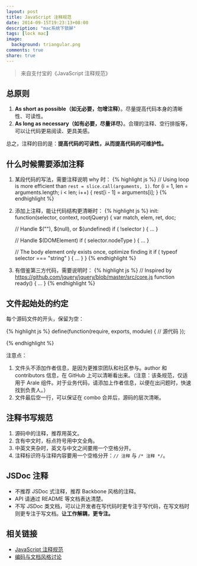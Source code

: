 ```yaml
---
layout: post
title: JavaScript 注释规范
date: 2014-09-15T19:23:13+08:00
description: "mac系统下锁屏"
tags: [lock mac]
image:
  background: triangular.png
comments: true
share: true
---
```

>来自支付宝的《JavaScript 注释规范》
## 总原则

1. **As short as possible（如无必要，勿增注释）**。尽量提高代码本身的清晰性、可读性。
1. **As long as necessary（如有必要，尽量详尽）**。合理的注释、空行排版等，可以让代码更易阅读、更具美感。

总之，注释的目的是：**提高代码的可读性，从而提高代码的可维护性。**


## 什么时候需要添加注释

1. 某段代码的写法，需要注释说明 why 时：
{% highlight js %}
// Using loop is more efficient than `rest = slice.call(arguments, 1)`.
for (i = 1, len = arguments.length; i < len; i++) {
    rest[i - 1] = arguments[i];
}
{% endhighlight %}

2. 添加上注释，能让代码结构更清晰时：
{% highlight js %}
init: function(selector, context, rootjQuery) {
    var match, elem, ret, doc;

    // Handle $(""), $(null), or $(undefined)
    if ( !selector ) {
        ...
    }

    // Handle $(DOMElement)
    if ( selector.nodeType ) {
        ...
    }

    // The body element only exists once, optimize finding it
    if ( typeof selector === "string" ) {
        ...
     }
}
{% endhighlight %}

3. 有借鉴第三方代码，需要说明时：
{% highlight js %}
// Inspired by https://github.com/jquery/jquery/blob/master/src/core.js
function ready() {
    ...
}
{% endhighlight %}


## 文件起始处的约定

每个源码文件的开头，保留为空：

{% highlight js %}
define(function(require, exports, module) {
    // 源代码
});

{% endhighlight %}

注意点：

1. 文件头不添加作者信息，是因为更推崇团队和社区参与。author 和 contributors 信息，在 GitHub 上可以清晰看出来。（注意：该条规范，仅适用于 Arale 组件。对于业务代码，请添加上作者信息，以便在出问题时，快速找到负责人。）
1. 文件最后空一行，可以保证在 combo 合并后，源码的层次清晰。


##  注释书写规范

1. 源码中的注释，推荐用英文。
1. 含有中文时，标点符号用中文全角。
1. 中英文夹杂时，英文与中文之间要用一个空格分开。
1. 注释标识符与注释内容要用一个空格分开：`// 注释` 与 `/* 注释 */`。


## JSDoc 注释

- 不推荐 JSDoc 式注释，推荐 Backbone 风格的注释。
- API 请通过 README 等文档表达清楚。
- 不写 JSDoc 类文档，可以让开发者在写代码时更专注于写代码，在写文档时则更专注于写文档。**让工作解耦，更专注。**


## 相关链接
- [JavaScript 注释规范](https://github.com/aralejs/aralejs.org/wiki/JavaScript-注释规范)
- [编码与文档风格讨论](https://github.com/aralejs/aralejs.org/issues/36)